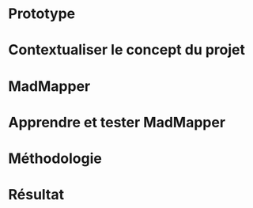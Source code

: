 # Prototype

# Contextualiser le concept du projet 

# MadMapper

# Apprendre et tester MadMapper 

# Méthodologie

# Résultat





